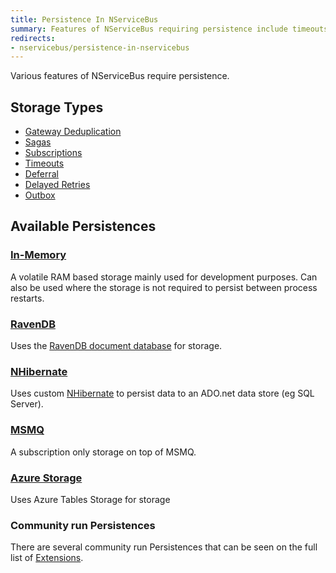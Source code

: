 ```yaml
---
title: Persistence In NServiceBus
summary: Features of NServiceBus requiring persistence include timeouts, sagas, and subscription storage.
redirects:
- nservicebus/persistence-in-nservicebus
---
```


Various features of NServiceBus require persistence.


## Storage Types

 * [Gateway Deduplication](/nservicebus/gateway/)
 * [Sagas](/nservicebus/sagas/)
 * [Subscriptions](/nservicebus/sagas/)
 * [Timeouts](/nservicebus/sagas/timeouts.md)
 * [Deferral](/nservicebus/messaging/delayed-delivery.md)
 * [Delayed Retries](/nservicebus/recoverability/#delayed-retries)
 * [Outbox](/nservicebus/outbox/)


## Available Persistences


### [In-Memory](in-memory.md)

A volatile RAM based storage mainly used for development purposes. Can also be used where the storage is not required to persist between process restarts.


### [RavenDB](/nservicebus/ravendb/)

Uses the [RavenDB document database](https://ravendb.net/) for storage.


### [NHibernate](/nservicebus/nhibernate/)

Uses custom [NHibernate](http://nhibernate.info/) to persist data to an ADO.net data store (eg SQL Server).


### [MSMQ](/nservicebus/msmq/subscription-persistence.md)

A subscription only storage on top of MSMQ.


### [Azure Storage](/nservicebus/azure-storage-persistence/)

Uses Azure Tables Storage for storage


### Community run Persistences

There are several community run Persistences that can be seen on the full list of [Extensions](/platform/extensions.md#persisters).